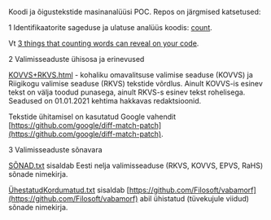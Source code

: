 Koodi ja õigustekstide masinanalüüsi POC. Repos on järgmised katsetused:

1  Identifikaatorite sageduse ja ulatuse analüüs koodis: [count](https://github.com/e-gov/CodeCount/tree/master/count).

Vt [3 things that counting words can reveal on your code](https://www.fluentcpp.com/2018/10/09/3-things-that-counting-words-can-reveal-on-your-code/ ).

2  Valimisseaduste ühisosa ja erinevused

[KOVVS+RKVS.html](https://e-gov.github.io/CodeCount/KOVVS+RKVS.html) - kohaliku omavalitsuse valimise seaduse (KOVVS) ja Riigikogu valimise seaduse (RKVS) tekstide võrdlus. Ainult KOVVS-is esinev tekst on välja toodud punasega, ainult RKVS-s esinev tekst rohelisega. Seadused on 01.01.2021 kehtima hakkavas redaktsioonid.

Tekstide ühitamisel on kasutatud Google vahendit [https://github.com/google/diff-match-patch](https://github.com/google/diff-match-patch).

3  Valimisseaduste sõnavara

[SÕNAD.txt](https://github.com/e-gov/CodeCount/blob/master/law/S%C3%95NAD.txt) sisaldab Eesti nelja valimisseaduse (RKVS, KOVVS, EPVS, RaHS) sõnade nimekirja.

[ÜhestatudKordumatud.txt](https://github.com/e-gov/CodeCount/blob/master/%C3%9Chtesta/%C3%9ChtestatudKordumatud.txt) sisaldab [https://github.com/Filosoft/vabamorf](https://github.com/Filosoft/vabamorf) abil ühistatud (tüvekujule viidud) sõnade nimekirja.


